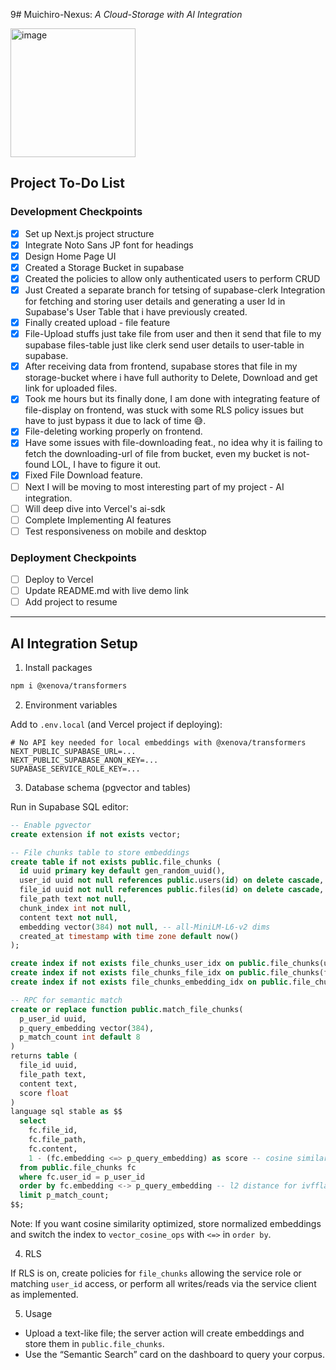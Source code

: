 9# Muichiro-Nexus: *A Cloud-Storage with AI Integration*

<img width="200" height="206" alt="image" src="https://github.com/user-attachments/assets/b45dc22b-fcc9-44f7-a7cd-6d5489d45ce4" />


## Project To-Do List

### Development Checkpoints
- [x] Set up Next.js project structure
- [x] Integrate Noto Sans JP font for headings
- [x] Design Home Page UI
- [x] Created a Storage Bucket in supabase
- [x] Created the policies to allow only authenticated users to perform CRUD 
- [x] Just Created a separate branch for tetsing of supabase-clerk Integration for fetching and storing user details and generating a user Id in Supabase's User Table that i have previously created.
- [x] Finally created upload - file feature
- [x] File-Upload stuffs just take file from user and then it send that file to my supabase files-table just like clerk send user details to user-table in supabase.
- [x] After receiving data from frontend, supabase stores that file in my storage-bucket where i have full authority to Delete, Download and get link for uploaded files.
- [x] Took me hours but its finally done, I am done with integrating feature of file-display on frontend, was stuck with some RLS policy issues but have to just bypass it due to lack of time 😅.
- [x] File-deleting working properly on frontend.
- [x] Have some issues with file-downloading feat., no idea why it is failing to fetch the downloading-url of file from bucket, even my bucket is not-found LOL, I have to figure it out.
- [x] Fixed File Download feature.
- [ ] Next I will be moving to most interesting part of my project - AI integration.
- [ ] Will deep dive into Vercel's ai-sdk
- [ ] Complete Implementing AI features
- [ ] Test responsiveness on mobile and desktop

### Deployment Checkpoints
- [ ] Deploy to Vercel 
- [ ] Update README.md with live demo link
- [ ] Add project to resume 

---

## AI Integration Setup

1) Install packages

```bash
npm i @xenova/transformers
```

2) Environment variables

Add to `.env.local` (and Vercel project if deploying):

```
# No API key needed for local embeddings with @xenova/transformers
NEXT_PUBLIC_SUPABASE_URL=...
NEXT_PUBLIC_SUPABASE_ANON_KEY=...
SUPABASE_SERVICE_ROLE_KEY=...
```

3) Database schema (pgvector and tables)

Run in Supabase SQL editor:

```sql
-- Enable pgvector
create extension if not exists vector;

-- File chunks table to store embeddings
create table if not exists public.file_chunks (
  id uuid primary key default gen_random_uuid(),
  user_id uuid not null references public.users(id) on delete cascade,
  file_id uuid not null references public.files(id) on delete cascade,
  file_path text not null,
  chunk_index int not null,
  content text not null,
  embedding vector(384) not null, -- all-MiniLM-L6-v2 dims
  created_at timestamp with time zone default now()
);

create index if not exists file_chunks_user_idx on public.file_chunks(user_id);
create index if not exists file_chunks_file_idx on public.file_chunks(file_id);
create index if not exists file_chunks_embedding_idx on public.file_chunks using ivfflat (embedding vector_l2_ops) with (lists = 100);

-- RPC for semantic match
create or replace function public.match_file_chunks(
  p_user_id uuid,
  p_query_embedding vector(384),
  p_match_count int default 8
)
returns table (
  file_id uuid,
  file_path text,
  content text,
  score float
)
language sql stable as $$
  select
    fc.file_id,
    fc.file_path,
    fc.content,
    1 - (fc.embedding <=> p_query_embedding) as score -- cosine similarity if normalized
  from public.file_chunks fc
  where fc.user_id = p_user_id
  order by fc.embedding <-> p_query_embedding -- l2 distance for ivfflat; use <=> for cosine if normalized
  limit p_match_count;
$$;
```

Note: If you want cosine similarity optimized, store normalized embeddings and switch the index to `vector_cosine_ops` with `<=>` in `order by`.

4) RLS

If RLS is on, create policies for `file_chunks` allowing the service role or matching `user_id` access, or perform all writes/reads via the service client as implemented.

5) Usage

- Upload a text-like file; the server action will create embeddings and store them in `public.file_chunks`.
- Use the “Semantic Search” card on the dashboard to query your corpus.

